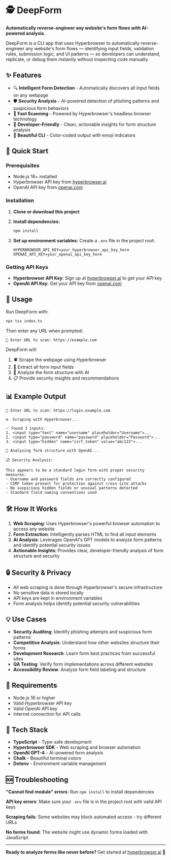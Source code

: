 # 🕵️ DeepForm

**Automatically reverse-engineer any website's form flows with AI-powered analysis.**

DeepForm is a CLI app that uses Hyperbrowser to automatically reverse-engineer any website's form flows — identifying input fields, validation rules, submission logic, and UI patterns — so developers can understand, replicate, or debug them instantly without inspecting code manually.

## ✨ Features

- 🔍 **Intelligent Form Detection** - Automatically discovers all input fields on any webpage
- 🛡️ **Security Analysis** - AI-powered detection of phishing patterns and suspicious form behaviors
- 🚀 **Fast Scanning** - Powered by Hyperbrowser's headless browser technology
- 🎯 **Developer-Friendly** - Clean, actionable insights for form structure analysis
- 🎨 **Beautiful CLI** - Color-coded output with emoji indicators

## 🚀 Quick Start

### Prerequisites

- Node.js 16+ installed
- Hyperbrowser API key from [hyperbrowser.ai](https://hyperbrowser.ai)
- OpenAI API key from [openai.com](https://openai.com)

### Installation

1. **Clone or download this project**
2. **Install dependencies:**
   ```bash
   npm install
   ```

3. **Set up environment variables:**
   Create a `.env` file in the project root:
   ```env
   HYPERBROWSER_API_KEY=your_hyperbrowser_api_key_here
   OPENAI_API_KEY=your_openai_api_key_here
   ```

### Getting API Keys

- **Hyperbrowser API Key**: Sign up at [hyperbrowser.ai](https://hyperbrowser.ai) to get your API key
- **OpenAI API Key**: Get your API key from [openai.com](https://openai.com)

## 🎯 Usage

Run DeepForm with:

```bash
npx tsx index.ts
```

Then enter any URL when prompted:

```
🔗 Enter URL to scan: https://example.com
```

DeepForm will:
1. 🕷️ Scrape the webpage using Hyperbrowser
2. 🔎 Extract all form input fields
3. 🧠 Analyze the form structure with AI
4. 📋 Provide security insights and recommendations

## 📊 Example Output

```
🔗 Enter URL to scan: https://login.example.com

⚙️  Scraping with Hyperbrowser...

✅ Found 3 inputs:
1. <input type="text" name="username" placeholder="Username">...
2. <input type="password" name="password" placeholder="Password">...
3. <input type="hidden" name="csrf_token" value="abc123">...

🧠 Analyzing form structure with OpenAI...

📋 Security Analysis:

This appears to be a standard login form with proper security measures:
- Username and password fields are correctly configured
- CSRF token present for protection against cross-site attacks
- No suspicious hidden fields or unusual patterns detected
- Standard field naming conventions used
```

## 🛠️ How It Works

1. **Web Scraping**: Uses Hyperbrowser's powerful browser automation to access any website
2. **Form Extraction**: Intelligently parses HTML to find all input elements
3. **AI Analysis**: Leverages OpenAI's GPT models to analyze form patterns and identify potential security issues
4. **Actionable Insights**: Provides clear, developer-friendly analysis of form structure and security

## 🔒 Security & Privacy

- All web scraping is done through Hyperbrowser's secure infrastructure
- No sensitive data is stored locally
- API keys are kept in environment variables
- Form analysis helps identify potential security vulnerabilities

## 💡 Use Cases

- **Security Auditing**: Identify phishing attempts and suspicious form patterns
- **Competitive Analysis**: Understand how other websites structure their forms
- **Development Research**: Learn form best practices from successful sites
- **QA Testing**: Verify form implementations across different websites
- **Accessibility Review**: Analyze form field labeling and structure

## 🚦 Requirements

- Node.js 16 or higher
- Valid Hyperbrowser API key
- Valid OpenAI API key
- Internet connection for API calls

## 🎨 Tech Stack

- **TypeScript** - Type-safe development
- **Hyperbrowser SDK** - Web scraping and browser automation
- **OpenAI GPT-4** - AI-powered form analysis
- **Chalk** - Beautiful terminal colors
- **Dotenv** - Environment variable management

## 🆘 Troubleshooting

**"Cannot find module" errors**: Run `npm install` to install dependencies

**API key errors**: Make sure your `.env` file is in the project root with valid API keys

**Scraping fails**: Some websites may block automated access - try different URLs

**No forms found**: The website might use dynamic forms loaded with JavaScript

---

**Ready to analyze forms like never before?** Get started at [hyperbrowser.ai](https://hyperbrowser.ai) 🚀 